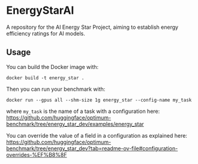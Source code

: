 # EnergyStarAI

A repository for the AI Energy Star Project, aiming to establish energy efficiency ratings for AI models.

## Usage

You can build the Docker image with:

```
docker build -t energy_star .
```

Then you can run your benchmark with:

```
docker run --gpus all --shm-size 1g energy_star --config-name my_task
```
where `my_task` is the name of a task with a configuration here: https://github.com/huggingface/optimum-benchmark/tree/energy_star_dev/examples/energy_star

You can override the value of a field in a configuration as explained here: https://github.com/huggingface/optimum-benchmark/tree/energy_star_dev?tab=readme-ov-file#configuration-overrides-%EF%B8%8F
